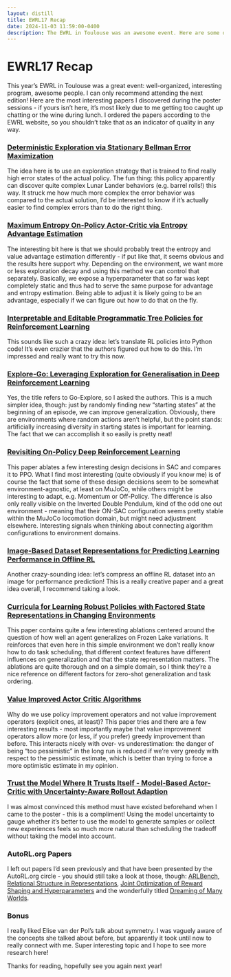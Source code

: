 ```yaml
---
layout: distill
title: EWRL17 Recap
date: 2024-11-03 11:59:00-0400
description: The EWRL in Toulouse was an awesome event. Here are some of my favorite posters!
---
```


# EWRL17 Recap

This year’s EWRL in Toulouse was a great event: well-organized, interesting program, awesome people. I can only recommend attending the next edition! Here are the most interesting papers I discovered during the poster sessions - if yours isn’t here, it’s most likely due to me getting too caught up chatting or the wine during lunch. I ordered the papers according to the EWRL website, so you shouldn’t take that as an indicator of quality in any way.

### [Deterministic Exploration via Stationary Bellman Error Maximization](https://openreview.net/forum?id=vYm3GOD8CG)

The idea here is to use an exploration strategy that is trained to find really high error states of the actual policy. The fun thing: this policy apparently can discover quite complex Lunar Lander behaviors (e.g. barrel rolls!) this way. It struck me how much more complex the error behavior was compared to the actual solution, I’d be interested to know if it’s actually easier to find complex errors than to do the right thing.

### [Maximum Entropy On-Policy Actor-Critic via Entropy Advantage Estimation](https://openreview.net/forum?id=4osMPTZFBF)

The interesting bit here is that we should probably treat the entropy and value advantage estimation differently - if put like that, it seems obvious and the results here support why. Depending on the environment, we want more or less exploration decay and using this method we can control that separately. Basically, we expose a hyperparameter that so far was kept completely static and thus had to serve the same purpose for advantage and entropy estimation. Being able to adjust it is likely going to be an advantage, especially if we can figure out how to do that on the fly.

### [Interpretable and Editable Programmatic Tree Policies for Reinforcement Learning](https://openreview.net/forum?id=yDicN3WVZ2)

This sounds like such a crazy idea: let’s translate RL policies into Python code! It’s even crazier that the authors figured out how to do this. I’m impressed and really want to try this now.

### [Explore-Go: Leveraging Exploration for Generalisation in Deep Reinforcement Learning](https://openreview.net/forum?id=qteUVvGvFQ)

Yes, the title refers to Go-Explore, so I asked the authors. This is a much simpler idea, though: just by randomly finding new “starting states” at the beginning of an episode, we can improve generalization. Obviously, there are environments where random actions aren’t helpful, but the point stands: artificially increasing diversity in starting states is important for learning. The fact that we can accomplish it so easily is pretty neat!

### [Revisiting On-Policy Deep Reinforcement Learning](https://openreview.net/forum?id=SYV6AlWh9P)

This paper ablates a few interesting design decisions in SAC and compares it to PPO. What I find most interesting (quite obviously if you know me) is of course the fact that some of these design decisions seem to be somewhat environment-agnostic, at least on MuJoCo, while others might be interesting to adapt, e.g. Momentum or Off-Policy. The difference is also only really visible on the Inverted Double Pendulum, kind of the odd one out environment - meaning that their ON-SAC configuration seems pretty stable within the MuJoCo locomotion domain, but might need adjustment elsewhere. Interesting signals when thinking about connecting algorithm configurations to environment domains.

### [Image-Based Dataset Representations for Predicting Learning Performance in Offline RL](https://openreview.net/forum?id=AKU4h6BPG7)

Another crazy-sounding idea: let’s compress an offline RL dataset into an image for performance prediction! This is a really creative paper and a great idea overall, I recommend taking a look.

### [Curricula for Learning Robust Policies with Factored State Representations in Changing Environments](https://openreview.net/forum?id=X3i12AKYJn)

This paper contains quite a few interesting ablations centered around the question of how well an agent generalizes on Frozen Lake variations. It reinforces that even here in this simple environment we don’t really know how to do task scheduling, that different context features have different influences on generalization and that the state representation matters. The ablations are quite thorough and on a simple domain, so I think they’re a nice reference on different factors for zero-shot generalization and task ordering.

### [Value Improved Actor Critic Algorithms](https://openreview.net/forum?id=rXSgsdvpV9)

Why do we use policy improvement operators and not value improvement operators (explicit ones, at least)? This paper tries and there are a few interesting results - most importantly maybe that value improvement operators allow more (or less, if you prefer) greedy improvement than before. This interacts nicely with over- vs underestimation: the danger of being “too pessimistic” in the long run is reduced if we’re very greedy with respect to the pessimistic estimate, which is better than trying to force a more optimistic estimate in my opinion.

### [Trust the Model Where It Trusts Itself - Model-Based Actor-Critic with Uncertainty-Aware Rollout Adaption](https://openreview.net/forum?id=VRJaXWiu7j)

I was almost convinced this method must have existed beforehand when I came to the poster - this is a compliment! Using the model uncertainty to gauge whether it’s better to use the model to generate samples or collect new experiences feels so much more natural than scheduling the tradeoff without taking the model into account. 

### AutoRL.org Papers

I left out papers I’d seen previously and that have been presented by the AutoRL.org circle - you should still take a look at those, though: [ARLBench](https://openreview.net/forum?id=ZEnbCWsxoL), [Relational Structure in Representations](https://openreview.net/forum?id=x60cH4KDRv), [Joint Optimization of Reward Shaping and Hyperparameters](https://openreview.net/forum?id=LkYaQzGgfL) and the wonderfully titled [Dreaming of Many Worlds](https://openreview.net/forum?id=zHt4K5zX4P).

### Bonus 

I really liked Elise van der Pol’s talk about symmetry. I was vaguely aware of the concepts she talked about before, but apparently it took until now to really connect with me. Super interesting topic and I hope to see more research here!

Thanks for reading, hopefully see you again next year!
